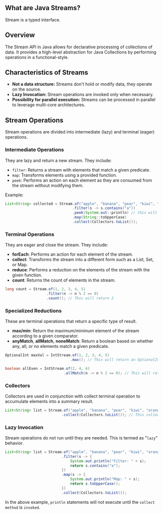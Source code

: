 ## What are Java Streams?

Stream is a typed interface.

## Overview

The Stream API in Java allows for declarative processing of collections of data. It provides a high-level abstraction for Java Collections by performing operations in a functional-style.

## Characteristics of Streams

- **Not a data structure:** Streams don't hold or modify data, they operate on the source.
- **Lazy Invocation:** Stream operations are invoked only when necessary.
- **Possibility for parallel execution:** Streams can be processed in parallel to leverage multi-core architectures.

## Stream Operations

Stream operations are divided into intermediate (lazy) and terminal (eager) operations.

### Intermediate Operations

They are lazy and return a new stream. They include:

- `filter`: Returns a stream with elements that match a given predicate.
- `map`: Transforms elements using a provided function.
- `peek`: Performs an action on each element as they are consumed from the stream without modifying them.

Example:

```java
List<String> collected = Stream.of("apple", "banana", "pear", "kiwi", "orange")
                               .filter(s -> s.contains("a"))
                               .peek(System.out::println) // this will print each element that passes the filter
                               .map(String::toUpperCase)
                               .collect(Collectors.toList());
```

### Terminal Operations

They are eager and close the stream. They include:

- **forEach**: Performs an action for each element of the stream.
- **collect**: Transforms the stream into a different form such as a List, Set, or Map.
- **reduce**: Performs a reduction on the elements of the stream with the given function.
- **count**: Returns the count of elements in the stream.

```java
long count = Stream.of(1, 2, 3, 4, 5)
                   .filter(n -> n % 2 == 0)
                   .count(); // This will return 2

```

### Specialized Reductions

These are terminal operations that return a specific type of result.

- **max/min**: Return the maximum/minimum element of the stream according to a given comparator.
- **anyMatch**, **allMatch**, **noneMatch**: Return a boolean based on whether any, all, or no elements match a given predicate.

```java
OptionalInt maxVal = IntStream.of(1, 2, 3, 4, 5)
                              .max(); // This will return an OptionalInt describing the maximum value, 5

boolean allEven = IntStream.of(2, 4, 6)
                           .allMatch(n -> n % 2 == 0); // This will return true

```

### Collectors

Collectors are used in conjunction with collect terminal operation to accumulate elements into a summary result.

```java
List<String> list = Stream.of("apple", "banana", "pear", "kiwi", "orange")
                          .collect(Collectors.toList()); // This collects elements into a List

```

### Lazy Invocation

Stream operations do not run until they are needed. This is termed as "`lazy`" behavior.

```java
List<String> list = Stream.of("apple", "banana", "pear", "kiwi", "orange")
                          .filter(s -> {
                              System.out.println("Filter: " + s);
                              return s.contains("a");
                          })
                          .map(s -> {
                              System.out.println("Map: " + s);
                              return s.toUpperCase();
                          })
                          .collect(Collectors.toList());

```

In the above example, `println` statements will not execute until the `collect method` is `invoked`.
